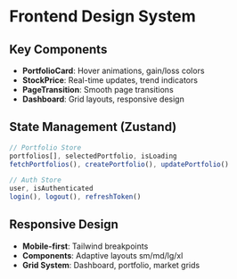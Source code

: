# Frontend Design System

## Key Components
- **PortfolioCard**: Hover animations, gain/loss colors
- **StockPrice**: Real-time updates, trend indicators  
- **PageTransition**: Smooth page transitions
- **Dashboard**: Grid layouts, responsive design

## State Management (Zustand)
```typescript
// Portfolio Store
portfolios[], selectedPortfolio, isLoading
fetchPortfolios(), createPortfolio(), updatePortfolio()

// Auth Store  
user, isAuthenticated
login(), logout(), refreshToken()
```

## Responsive Design
- **Mobile-first**: Tailwind breakpoints
- **Components**: Adaptive layouts sm/md/lg/xl
- **Grid System**: Dashboard, portfolio, market grids